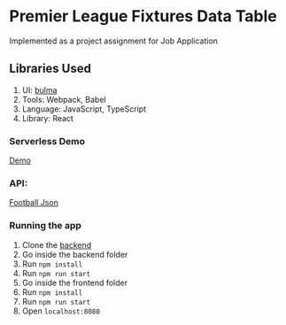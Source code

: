 # Premier League Fixtures Data Table

Implemented as a project assignment for Job Application

## Libraries Used

1. UI: [ bulma ](https://bulma.io/)
2. Tools: Webpack, Babel
3. Language: JavaScript, TypeScript
4. Library: React

### Serverless Demo

[Demo](https://flamboyant-hopper-cb252d.netlify.app/)

### API:

[Football Json](https://github.com/openfootball/football.json)

### Running the app

1. Clone the [ backend ](https://github.com/irhspur/project-assignment-backend-roop)
2. Go inside the backend folder
3. Run `npm install`
4. Run `npm run start`
5. Go inside the frontend folder
6. Run `npm install`
7. Run `npm run start`
8. Open `localhost:8080`
